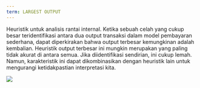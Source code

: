 ```yaml
---
term: LARGEST OUTPUT
---
```


Heuristik untuk analisis rantai internal. Ketika sebuah celah yang cukup besar teridentifikasi antara dua output transaksi dalam model pembayaran sederhana, dapat diperkirakan bahwa output terbesar kemungkinan adalah kembalian. Heuristik output terbesar ini mungkin merupakan yang paling tidak akurat di antara semua. Jika diidentifikasi sendirian, ini cukup lemah. Namun, karakteristik ini dapat dikombinasikan dengan heuristik lain untuk mengurangi ketidakpastian interpretasi kita.

![](../../dictionnaire/assets/12.png)